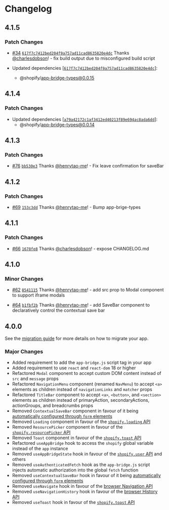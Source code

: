 # Changelog

## 4.1.5

### Patch Changes

- [#34](https://github.com/Shopify/extensibility/pull/34) [`617f7c7412bed204f9a757ad11cad8635820e4dc`](https://github.com/Shopify/extensibility/commit/617f7c7412bed204f9a757ad11cad8635820e4dc) Thanks [@charlesdobson](https://github.com/charlesdobson)! - fix build output due to misconfigured build script

- Updated dependencies [[`617f7c7412bed204f9a757ad11cad8635820e4dc`](https://github.com/Shopify/extensibility/commit/617f7c7412bed204f9a757ad11cad8635820e4dc)]:
  - @shopify/app-bridge-types@0.0.15

## 4.1.4

### Patch Changes

- Updated dependencies [[`a79a42172c1af3412ed40213f89e694ac8ada6dd`](https://github.com/Shopify/extensibility/commit/a79a42172c1af3412ed40213f89e694ac8ada6dd)]:
  - @shopify/app-bridge-types@0.0.14

## 4.1.3

### Patch Changes

- [#76](https://github.com/Shopify/extensibility-client/pull/76) [`bb530e3`](https://github.com/Shopify/extensibility-client/commit/bb530e3b1f3f1dabbed5b36b21b2e8c871331122) Thanks [@henrytao-me](https://github.com/henrytao-me)! - Fix leave confirmation for saveBar

## 4.1.2

### Patch Changes

- [#69](https://github.com/Shopify/extensibility-client/pull/69) [`153c3dd`](https://github.com/Shopify/extensibility-client/commit/153c3dd5419db7d518bb5587fa72a606815c44c7) Thanks [@henrytao-me](https://github.com/henrytao-me)! - Bump app-brige-types

## 4.1.1

### Patch Changes

- [#66](https://github.com/Shopify/extensibility-client/pull/66) [`1678fe8`](https://github.com/Shopify/extensibility-client/commit/1678fe89ca019d81a4600feee7fff1116c2bcef2) Thanks [@charlesdobson](https://github.com/charlesdobson)! - expose CHANGELOG.md

## 4.1.0

### Minor Changes

- [#62](https://github.com/Shopify/extensibility-client/pull/62) [`8541115`](https://github.com/Shopify/extensibility-client/commit/8541115f0348e697b5d69f5a535c9c448b9972da) Thanks [@henrytao-me](https://github.com/henrytao-me)! - add src prop to Modal component to support iframe modals

- [#64](https://github.com/Shopify/extensibility-client/pull/64) [`b1fbf2b`](https://github.com/Shopify/extensibility-client/commit/b1fbf2bc44c65ae14b6ad80a9004120ff00f34be) Thanks [@henrytao-me](https://github.com/henrytao-me)! - add SaveBar component to declaratively control the contextual save bar

## 4.0.0

See the [migration guide](https://shopify.dev/docs/api/app-bridge/migration-guide) for more details on how to migrate your app.

### Major Changes

- Added requirement to add the `app-bridge.js` script tag in your app
- Added requirement to use `react` and `react-dom` 18 or higher
- Refactored `Modal` component to accept custom DOM content instead of `src` and `message` props
- Refactored `NavigationMenu` component (renamed `NavMenu`) to accept `<a>` elements as children instead of `navigationLinks` and `matcher` props
- Refactored `TitleBar` component to accept `<a>`, `<button>`, and `<section>` elements as children instead of primaryAction, secondaryActions, actionGroups, and breadcrumbs props
- Removed `ContextualSaveBar` component in favour of it being [automatically configured through `form` elements](https://shopify.dev/docs/api/app-bridge-library/apis/contextual-save-bar)
- Removed `Loading` component in favour of the [`shopify.loading` API](https://shopify.dev/docs/api/app-bridge-library/apis/loading)
- Removed `ResourcePicker` component in favour of the [`shopify.resourcePicker` API](https://shopify.dev/docs/api/app-bridge-library/apis/resource-picker)
- Removed `Toast` component in favour of the [`shopify.toast` API](https://shopify.dev/docs/api/app-bridge-library/apis/toast)
- Refactored `useAppBridge` hook to access the `shopify` global variable instead of the `app` instance
- Removed `useAppBridgeState` hook in favour of the [`shopify.user` API](https://shopify.dev/docs/api/app-bridge-library/apis/user) and others
- Removed `useAuthenticatedFetch` hook as the `app-bridge.js` script injects automatic authorization into the global `fetch` function
- Removed `useContextualSaveBar` hook in favour of it being [automatically configured through `form` elements](https://shopify.dev/docs/api/app-bridge-library/apis/contextual-save-bar)
- Removed `useNavigate` hook in favour of the [browser Navigation API](https://shopify.dev/docs/api/app-bridge-library/apis/navigation)
- Removed `useNavigationHistory` hook in favour of the [browser History API](https://shopify.dev/docs/api/app-bridge-library/apis/navigation)
- Removed `useToast` hook in favour of the [`shopify.toast` API](https://shopify.dev/docs/api/app-bridge-library/apis/toast)
